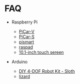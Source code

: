 
# FAQ

 - Raspberry Pi
   - [PiCar-V](source/raspberrypi/picar-v.md)
   - [PiCar-S](source/raspberrypi/picar-s.md)
   - [pismart](source/raspberrypi/pismart.md)
   - [raspad](source/raspberrypi/raspad.md)
   - [10.1-inch touch sereen](source/raspberrypi/10.1-inchTouchScreen.md)
   
 - Arduino
   - [DIY 4-DOF Robot Kit - Sloth](source/arduino/sloth.md)
   - [lizard](source/arduino/lizard.md)